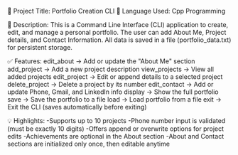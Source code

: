 📄 Project Title: Portfolio Creation CLI
🔧 Language Used:
Cpp Programming

📌 Description:
This is a Command Line Interface (CLI) application to create, edit, and manage a personal portfolio.
The user can add About Me, Project details, and Contact Information.
All data is saved in a file (portfolio_data.txt) for persistent storage.

✅ Features:
edit_about → Add or update the "About Me" section
add_project → Add a new project description
view_projects → View all added projects
edit_project → Edit or append details to a selected project
delete_project → Delete a project by its number
edit_contact → Add or update Phone, Gmail, and LinkedIn info
display → Show the full portfolio
save → Save the portfolio to a file
load → Load portfolio from a file
exit → Exit the CLI (saves automatically before exiting)

💡 Highlights:
-Supports up to 10 projects
-Phone number input is validated (must be exactly 10 digits)
-Offers append or overwrite options for project edits
-Achievements are optional in the About section
-About and Contact sections are initialized only once, then editable anytime


